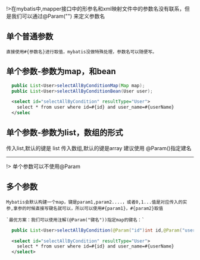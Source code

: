 !>在mybatis中,mapper接口中的形参名和xml映射文件中的参数名没有联系，但是我们可以通过@Param("") 来定义参数名

##  单个普通参数

    直接使用#{参数名}进行取值，mybatis没做特殊处理，参数名可以随便写。


## 单个参数-参数为map，和bean

```java
  public List<User>selectAllByConditionMap(Map map);
  public List<User>selectAllByConditionBean(User user);
```
```xml
  <select id="selectAllByCondition" resultType="User">
  	select * from user where id=#{id} and user_name=#{userName}
  </selec
```
## 单个参数-参数为list，数组的形式
传入list,默认的键是 list
传入数组,默认的键是array
建议使用 @Param()指定建名

---

!> 单个参数可以不使用@Param

##  多个参数
    Mybatis会默认构建一个map，键是param1,param2....，或者0,1...值是对应传入的实参,拿参的时候直接写键名就可以，所以可以使用#{param1}，#{param2}取值
    
    `最优方案：我们可以使用注解(@Param("键名"))指定map的键名：`

```java
  public List<User>selectAllByCondition(@Param("id")int id,@Param("userName")String userName);
```
```xml
  <select id="selectAllByCondition" resultType="User">
  	select * from user where id=#{id} and user_name=#{userName}
  </select>
```